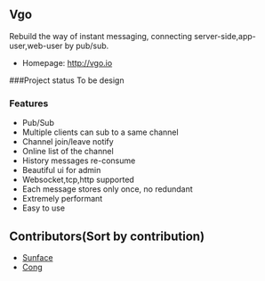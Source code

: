 
Vgo
------------
Rebuild the way of instant messaging, connecting server-side,app-user,web-user by pub/sub.

- Homepage: http://vgo.io

###Project status
To be design

### Features
- Pub/Sub
- Multiple clients can sub to a same channel
- Channel join/leave notify
- Online list of the channel
- History messages re-consume
- Beautiful ui for admin
- Websocket,tcp,http supported
- Each message stores only once, no redundant
- Extremely performant
- Easy to use



Contributors(Sort by contribution)
------------
- <a href="https://github.com/sunface" target="_blank">Sunface</a> 
- <a href="https://github.com/shaocongcong" target="_blank">Cong</a>




